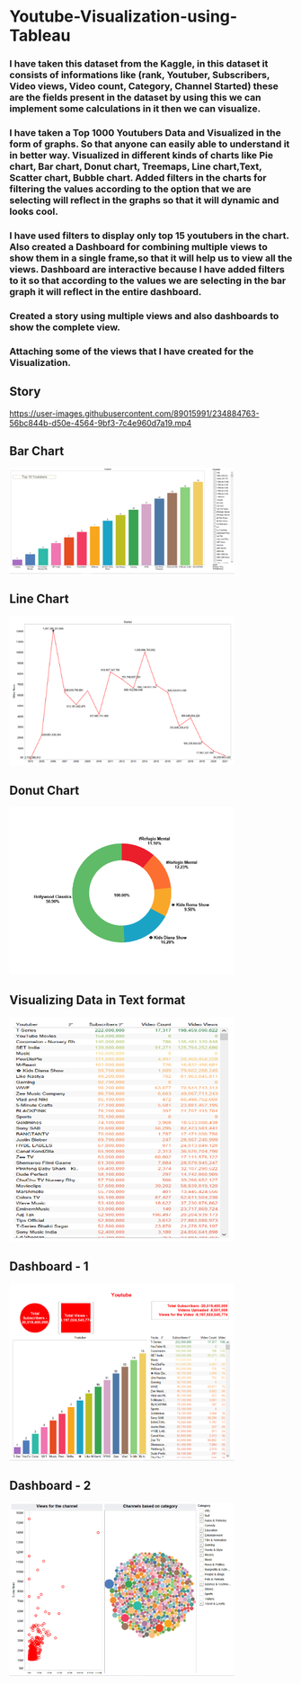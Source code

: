 # Youtube-Visualization-using-Tableau

### I have taken this dataset from the Kaggle, in this dataset it consists of informations like (rank, Youtuber, Subscribers, Video views, Video count, Category,	Channel Started) these are the fields present in the dataset by using this we can implement some calculations in it then we can visualize.

### I have taken a Top 1000 Youtubers Data and Visualized in the form of graphs. So that anyone can easily able to understand it in better way. Visualized in different kinds of charts like Pie chart, Bar chart, Donut chart, Treemaps, Line chart,Text, Scatter chart, Bubble chart. Added filters in the charts for filtering the values according to the option that we are selecting will reflect in the graphs so that it will dynamic and looks cool. 

### I have used filters to display only top 15 youtubers in the chart. Also created a Dashboard for combining multiple views to show them in a single frame,so that it will help us to view all the views. Dashboard are interactive because I have added filters to it so that according to the values we are selecting in the bar graph it will reflect in the entire dashboard.

### Created a story using multiple views and also dashboards to show the complete view.

### Attaching some of the views that I have created for the Visualization.

## Story

https://user-images.githubusercontent.com/89015991/234884763-56bc844b-d50e-4564-9bf3-7c4e960d7a19.mp4

## Bar Chart

<img src="https://github.com/Logaratchagan/Youtube-Visualization-using-Tableau/blob/main/Tableau%20project%20images/Bar%20chart.PNG" width="400">

## Line Chart

<img src="https://github.com/Logaratchagan/Youtube-Visualization-using-Tableau/blob/main/Tableau%20project%20images/Line%20chart.PNG" width="400">

## Donut Chart

<img src="https://github.com/Logaratchagan/Youtube-Visualization-using-Tableau/blob/main/Tableau%20project%20images/Donut%20chart.PNG" width="400">

## Visualizing Data in Text format

<img src="https://github.com/Logaratchagan/Youtube-Visualization-using-Tableau/blob/main/Tableau%20project%20images/Data.PNG" height="400" width="400">

## Dashboard - 1 

<img src="https://github.com/Logaratchagan/Youtube-Visualization-using-Tableau/blob/main/Tableau%20project%20images/Dashboard1.PNG" width="400">

## Dashboard - 2

<img src="https://github.com/Logaratchagan/Youtube-Visualization-using-Tableau/blob/main/Tableau%20project%20images/Dashboard2.PNG" width="400" >
